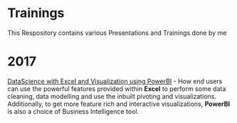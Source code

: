# Trainings
This Respository contains various Presentations and Trainings done by me

# 2017

[DataScience with Excel and Visualization using PowerBI](https://github.com/kunalkumarshah/Trainings/blob/master/DataScienceNVisualizationUsingExcelnPowerBI.pdf) - How end users can use the powerful features provided within **Excel** to perform some data cleaning, data modelling and use the inbuilt pivoting and visualizations. Additionally, to get more feature rich and interactive visualizations, **PowerBI** is also a choice of Business Intelligence tool.
